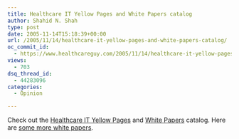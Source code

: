 ```yaml
---
title: Healthcare IT Yellow Pages and White Papers catalog
author: Shahid N. Shah
type: post
date: 2005-11-14T15:18:39+00:00
url: /2005/11/14/healthcare-it-yellow-pages-and-white-papers-catalog/
oc_commit_id:
  - https://www.healthcareguy.com/2005/11/14/healthcare-it-yellow-pages-and-white-papers-catalog/1478768911
views:
  - 703
dsq_thread_id:
  - 44283096
categories:
  - Opinion

---
```

Check out the [Healthcare IT Yellow Pages][1] and [White Papers][2] catalog. Here are [some more white papers][3].

 [1]: http://www.health-infosys-dir.com/yp_hc.asp
 [2]: http://www.health-infosys-dir.com/wphclist.htm
 [3]: http://www.healthmgttech.com/WhitePapers/default_new.htm#Computerized%20Disease%20Registries